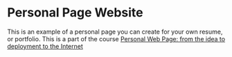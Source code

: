 # Personal Page Website
This is an example of a personal page you can create for your own resume, or portfolio. 
This is a part of the course [Personal Web Page: from the idea to deployment to the Internet](https://www.codingwolves.io)